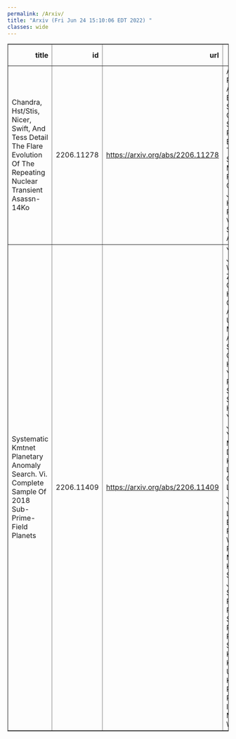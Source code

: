 ```yaml
---
permalink: /Arxiv/
title: "Arxiv (Fri Jun 24 15:10:06 EDT 2022) "
classes: wide
---
```

<table border="1" class="dataframe">
  <thead>
    <tr style="text-align: right;">
      <th>title</th>
      <th>id</th>
      <th>url</th>
      <th>authors</th>
      <th>Local Authors</th>
    </tr>
  </thead>
  <tbody>
    <tr>
      <td>Chandra, Hst/Stis, Nicer, Swift, And Tess Detail The Flare Evolution Of   The Repeating Nuclear Transient Asassn-14Ko</td>
      <td>2206.11278</td>
      <td><a href="https://arxiv.org/abs/2206.11278" target="_blank">https://arxiv.org/abs/2206.11278</a></td>
      <td>Anna V. Payne, Katie Auchettl, Benjamin J. Shappee, Christopher S. Kochanek, Patricia T. Boyd, Thomas W. -S. Holoien, Michael M. Fausnaugh, Chris Ashall, Jason T. Hinkle, Patrick J. Vallely, K. Z. Stanek, Todd A. Thompson</td>
      <td>Christopher Kochanek, Kris Stanek, Krzysztof Stanek, Patrick Vallely, Todd A. Thompson, Todd Thompson</td>
    </tr>
    <tr>
      <td>Systematic Kmtnet Planetary Anomaly Search. Vi. Complete Sample Of 2018   Sub-Prime-Field Planets</td>
      <td>2206.11409</td>
      <td><a href="https://arxiv.org/abs/2206.11409" target="_blank">https://arxiv.org/abs/2206.11409</a></td>
      <td>Youn Kil Jung, Weicheng Zang, Cheongho Han, Andrew Gould, Andrzej Udalski, Michael D. Albrow, Sun-Ju Chung, Kyu-Ha Hwang, Yoon-Hyun Ryu, In-Gu Shin, Yossi Shvartzvald, Hongjing Yang, Jennifer C. Yee, Sang-Mok Cha, Dong-Jin Kim, Seung-Lee Kim, Chung-Uk Lee, Dong-Joo Lee, Yongseok Lee, Byeong-Gon Park, Richard W. Pogge, Przemek Mróz, Michał K. Szymański, Jan Skowron, Radek Poleski, Igor Soszyński, Paweł Pietrukowicz, Szymon Kozłowski, Krzysztof Ulaczyk, Krzysztof A. Rybicki, Patryk Iwanek, Marcin Wrona</td>
      <td>Andrew Gould, Richard Pogge</td>
    </tr>
  </tbody>
</table>